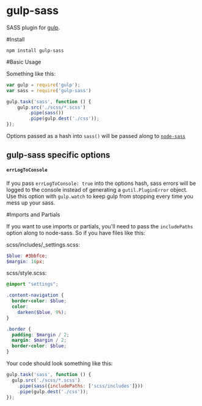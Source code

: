 gulp-sass
=========

SASS plugin for [gulp](https://github.com/wearefractal/gulp).

#Install

```
npm install gulp-sass
```

#Basic Usage

Something like this:

```javascript
var gulp = require('gulp');
var sass = require('gulp-sass')

gulp.task('sass', function () {
	gulp.src('./scss/*.scss')
		.pipe(sass())
		.pipe(gulp.dest('./css'));
});
```

Options passed as a hash into `sass()` will be passed along to [`node-sass`](https://github.com/andrew/node-sass)

## gulp-sass specific options

#### `errLogToConsole`

If you pass `errLogToConsole: true` into the options hash, sass errors will be logged to the console instead of generating a `gutil.PluginError` object. Use this option with `gulp.watch` to keep gulp from stopping every time you mess up your sass.

#Imports and Partials

If you want to use imports or partials, you'll need to pass the `includePaths` option along to node-sass. So if you have files like this:

scss/includes/_settings.scss:

```scss
$blue: #3bbfce;
$margin: 16px;
```

scss/style.scss:

```scss
@import "settings";

.content-navigation {
  border-color: $blue;
  color:
    darken($blue, 9%);
}

.border {
  padding: $margin / 2;
  margin: $margin / 2;
  border-color: $blue;
}
```

Your code should look something like this:

```javascript
gulp.task('sass', function () {
  gulp.src('./scss/*.scss')
    .pipe(sass({includePaths: ['scss/includes']}))
    .pipe(gulp.dest('./css'));
});
```
